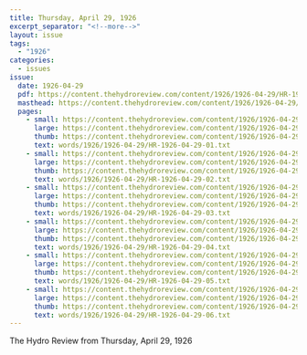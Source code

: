 ```yaml
---
title: Thursday, April 29, 1926
excerpt_separator: "<!--more-->"
layout: issue
tags:
  - "1926"
categories:
  - issues
issue:
  date: 1926-04-29
  pdf: https://content.thehydroreview.com/content/1926/1926-04-29/HR-1926-04-29.pdf
  masthead: https://content.thehydroreview.com/content/1926/1926-04-29/masthead/HR-1926-04-29.jpg
  pages:
    - small: https://content.thehydroreview.com/content/1926/1926-04-29/small/HR-1926-04-29-01.jpg
      large: https://content.thehydroreview.com/content/1926/1926-04-29/large/HR-1926-04-29-01.jpg
      thumb: https://content.thehydroreview.com/content/1926/1926-04-29/thumbnails/HR-1926-04-29-01.jpg
      text: words/1926/1926-04-29/HR-1926-04-29-01.txt
    - small: https://content.thehydroreview.com/content/1926/1926-04-29/small/HR-1926-04-29-02.jpg
      large: https://content.thehydroreview.com/content/1926/1926-04-29/large/HR-1926-04-29-02.jpg
      thumb: https://content.thehydroreview.com/content/1926/1926-04-29/thumbnails/HR-1926-04-29-02.jpg
      text: words/1926/1926-04-29/HR-1926-04-29-02.txt
    - small: https://content.thehydroreview.com/content/1926/1926-04-29/small/HR-1926-04-29-03.jpg
      large: https://content.thehydroreview.com/content/1926/1926-04-29/large/HR-1926-04-29-03.jpg
      thumb: https://content.thehydroreview.com/content/1926/1926-04-29/thumbnails/HR-1926-04-29-03.jpg
      text: words/1926/1926-04-29/HR-1926-04-29-03.txt
    - small: https://content.thehydroreview.com/content/1926/1926-04-29/small/HR-1926-04-29-04.jpg
      large: https://content.thehydroreview.com/content/1926/1926-04-29/large/HR-1926-04-29-04.jpg
      thumb: https://content.thehydroreview.com/content/1926/1926-04-29/thumbnails/HR-1926-04-29-04.jpg
      text: words/1926/1926-04-29/HR-1926-04-29-04.txt
    - small: https://content.thehydroreview.com/content/1926/1926-04-29/small/HR-1926-04-29-05.jpg
      large: https://content.thehydroreview.com/content/1926/1926-04-29/large/HR-1926-04-29-05.jpg
      thumb: https://content.thehydroreview.com/content/1926/1926-04-29/thumbnails/HR-1926-04-29-05.jpg
      text: words/1926/1926-04-29/HR-1926-04-29-05.txt
    - small: https://content.thehydroreview.com/content/1926/1926-04-29/small/HR-1926-04-29-06.jpg
      large: https://content.thehydroreview.com/content/1926/1926-04-29/large/HR-1926-04-29-06.jpg
      thumb: https://content.thehydroreview.com/content/1926/1926-04-29/thumbnails/HR-1926-04-29-06.jpg
      text: words/1926/1926-04-29/HR-1926-04-29-06.txt
---
```


The Hydro Review from Thursday, April 29, 1926

<!--more-->

